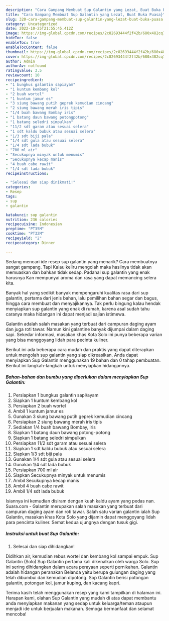 ```yaml
---
description: "Cara Gampang Membuat Sup Galantin yang Lezat, Buat Buka Puasa}"
title: "Cara Gampang Membuat Sup Galantin yang Lezat, Buat Buka Puasa}"
slug: 320-cara-gampang-membuat-sup-galantin-yang-lezat-buat-buka-puasa
category: Uncategorized
date: 2022-10-25T21:55:45.412Z
image: https://img-global.cpcdn.com/recipes/2c82693444f2f42b/680x482cq70/sup-galantin-foto-resep-utama.jpg
hideToc: false
enableToc: true
enableTocContent: false
thumbnail: https://img-global.cpcdn.com/recipes/2c82693444f2f42b/680x482cq70/sup-galantin-foto-resep-utama.jpg
cover: https://img-global.cpcdn.com/recipes/2c82693444f2f42b/680x482cq70/sup-galantin-foto-resep-utama.jpg
author: Admin
authorAv: notfound
ratingvalue: 3.5
reviewcount: 10
recipeingredient:
- "1 bungkus galantin sapiayam"
- "1 kuntum kembang kol"
- "2 buah wortel"
- "1 kuntum jamur es"
- "3 siung bawang putih geprek kemudian cincang"
- "2 siung bawang merah iris tipis"
- "1/4 buah bawang Bombay iris"
- "1 batang daun bawang potongpotong"
- "1 batang seledri simpulkan"
- "11/2 sdt garam atau sesuai selera"
- "1 sdt kaldu bubuk atau sesuai selera"
- "1/3 sdt biji pala"
- "1/4 sdt gula atau sesuai selera"
- "1/4 sdt lada bubuk"
- "700 ml air"
- "Secukupnya minyak untuk menumis"
- "Secukupnya kecap manis"
- "4 buah cabe rawit"
- "1/4 sdt lada bubuk"
recipeinstructions:

- "Selesai dan siap dinikmati!"
categories:
- Resep
tags:
- sup
- galantin

katakunci: sup galantin 
nutrition: 236 calories
recipecuisine: Indonesian
preptime: "PT35M"
cooktime: "PT32M"
recipeyield: "2"
recipecategory: Dinner

---
```



Sedang mencari ide resep sup galantin yang menarik? Cara membuatnya sangat gampang. Tapi Kalau keliru mengolah maka hasilnya tidak akan memuaskan dan bahkan tidak sedap. Padahal sup galantin yang enak harusnya Kan mempunyai aroma dan rasa yang dapat memancing selera kita.


Banyak hal yang sedikit banyak mempengaruhi kualitas rasa dari sup galantin, pertama dari jenis bahan, lalu pemilihan bahan segar dan bagus, hingga cara membuat dan menyajikannya. Tak perlu bingung kalau hendak menyiapkan sup galantin yang enak di rumah, karena asal sudah tahu caranya maka hidangan ini dapat menjadi sajian istimewa.

Galantin adalah salah masakan yang terbuat dari campuran daging ayam dan juga roti tawar. Namun kini galantine banyak dijumpai dalam daging sapi. Sekedar informasi, masakan khas Kota Solo ini punya beberapa varian yang bisa menggoyang lidah para pecinta kuliner.


Berikut ini ada beberapa cara mudah dan praktis yang dapat diterapkan untuk mengolah sup galantin yang siap dikreasikan. Anda dapat menyiapkan Sup Galantin menggunakan 19 bahan dan 0 tahap pembuatan. Berikut ini langkah-langkah untuk menyiapkan hidangannya.

<!--inarticleads1-->

##### Bahan-bahan dan bumbu yang diperlukan dalam menyiapkan Sup Galantin:

1. Persiapkan 1 bungkus galantin sapi/ayam
1. Siapkan 1 kuntum kembang kol
1. Persiapkan 2 buah wortel
1. Ambil 1 kuntum jamur es
1. Gunakan 3 siung bawang putih geprek kemudian cincang
1. Persiapkan 2 siung bawang merah iris tipis
1. Sediakan 1/4 buah bawang Bombay, iris
1. Siapkan 1 batang daun bawang potong-potong
1. Siapkan 1 batang seledri simpulkan
1. Persiapkan 11/2 sdt garam atau sesuai selera
1. Siapkan 1 sdt kaldu bubuk atau sesuai selera
1. Siapkan 1/3 sdt biji pala
1. Gunakan 1/4 sdt gula atau sesuai selera
1. Gunakan 1/4 sdt lada bubuk
1. Persiapkan 700 ml air
1. Siapkan Secukupnya minyak untuk menumis
1. Ambil Secukupnya kecap manis
1. Ambil 4 buah cabe rawit
1. Ambil 1/4 sdt lada bubuk


Isiannya ini kemudian disiram dengan kuah kaldu ayam yang pedas nan. Suara.com - Galantin merupakan salah masakan yang terbuat dari campuran daging ayam dan roti tawar. Salah satu varian galantin ialah Sup Galantin, masakan khas Kota Solo yang dijamin dapat menggoyang lidah para pencinta kuliner. Semat kedua ujungnya dengan tusuk gigi. 

<!--inarticleads2-->

##### Instruksi untuk buat Sup Galantin:


1. Selesai dan siap dihidangkan!

Didihkan air, kemudian rebus wortel dan kembang kol sampai empuk. Sup Galantin (Solo) Sup Galantin pertama kali dikenalkan oleh warga Solo. Sup ini sering dihidangkan dalam acara perayaan seperti pernikahan. Galantin adalah hidangan peranakan Belanda yaitu berupa gulungan daging yang telah dibumbui dan kemudian dipotong. Sop Galantin berisi potongan galantin, potongan kol, jamur kuping, dan kacang kapri. 

Terima kasih telah menggunakan resep yang kami tampilkan di halaman ini. Harapan kami, olahan Sup Galantin yang mudah di atas dapat membantu anda menyiapkan makanan yang sedap untuk keluarga/teman ataupun menjadi ide untuk berjualan makanan. Semoga bermanfaat dan selamat mencoba!
